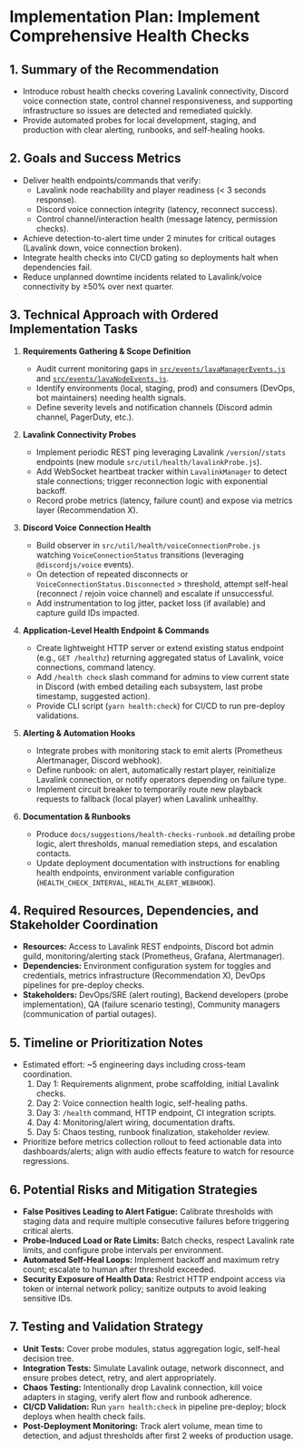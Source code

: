 # Implementation Plan: Implement Comprehensive Health Checks

## 1. Summary of the Recommendation
- Introduce robust health checks covering Lavalink connectivity, Discord voice connection state, control channel responsiveness, and supporting infrastructure so issues are detected and remediated quickly.
- Provide automated probes for local development, staging, and production with clear alerting, runbooks, and self-healing hooks.

## 2. Goals and Success Metrics
- Deliver health endpoints/commands that verify:
  - Lavalink node reachability and player readiness (< 3 seconds response).
  - Discord voice connection integrity (latency, reconnect success).
  - Control channel/interaction health (message latency, permission checks).
- Achieve detection-to-alert time under 2 minutes for critical outages (Lavalink down, voice connection broken).
- Integrate health checks into CI/CD gating so deployments halt when dependencies fail.
- Reduce unplanned downtime incidents related to Lavalink/voice connectivity by ≥50% over next quarter.

## 3. Technical Approach with Ordered Implementation Tasks
1. **Requirements Gathering & Scope Definition**
   - Audit current monitoring gaps in [`src/events/lavaManagerEvents.js`](src/events/lavaManagerEvents.js:1) and [`src/events/lavaNodeEvents.js`](src/events/lavaNodeEvents.js:1).
   - Identify environments (local, staging, prod) and consumers (DevOps, bot maintainers) needing health signals.
   - Define severity levels and notification channels (Discord admin channel, PagerDuty, etc.).

2. **Lavalink Connectivity Probes**
   - Implement periodic REST ping leveraging Lavalink `/version`/`/stats` endpoints (new module `src/util/health/lavalinkProbe.js`).
   - Add WebSocket heartbeat tracker within `LavalinkManager` to detect stale connections; trigger reconnection logic with exponential backoff.
   - Record probe metrics (latency, failure count) and expose via metrics layer (Recommendation X).

3. **Discord Voice Connection Health**
   - Build observer in `src/util/health/voiceConnectionProbe.js` watching `VoiceConnectionStatus` transitions (leveraging `@discordjs/voice` events).
   - On detection of repeated disconnects or `VoiceConnectionStatus.Disconnected` > threshold, attempt self-heal (reconnect / rejoin voice channel) and escalate if unsuccessful.
   - Add instrumentation to log jitter, packet loss (if available) and capture guild IDs impacted.

4. **Application-Level Health Endpoint & Commands**
   - Create lightweight HTTP server or extend existing status endpoint (e.g., `GET /healthz`) returning aggregated status of Lavalink, voice connections, command latency.
   - Add `/health check` slash command for admins to view current state in Discord (with embed detailing each subsystem, last probe timestamp, suggested action).
   - Provide CLI script (`yarn health:check`) for CI/CD to run pre-deploy validations.

5. **Alerting & Automation Hooks**
   - Integrate probes with monitoring stack to emit alerts (Prometheus Alertmanager, Discord webhook).
   - Define runbook: on alert, automatically restart player, reinitialize Lavalink connection, or notify operators depending on failure type.
   - Implement circuit breaker to temporarily route new playback requests to fallback (local player) when Lavalink unhealthy.

6. **Documentation & Runbooks**
   - Produce `docs/suggestions/health-checks-runbook.md` detailing probe logic, alert thresholds, manual remediation steps, and escalation contacts.
   - Update deployment documentation with instructions for enabling health endpoints, environment variable configuration (`HEALTH_CHECK_INTERVAL`, `HEALTH_ALERT_WEBHOOK`).

## 4. Required Resources, Dependencies, and Stakeholder Coordination
- **Resources:** Access to Lavalink REST endpoints, Discord bot admin guild, monitoring/alerting stack (Prometheus, Grafana, Alertmanager).
- **Dependencies:** Environment configuration system for toggles and credentials, metrics infrastructure (Recommendation X), DevOps pipelines for pre-deploy checks.
- **Stakeholders:** DevOps/SRE (alert routing), Backend developers (probe implementation), QA (failure scenario testing), Community managers (communication of partial outages).

## 5. Timeline or Prioritization Notes
- Estimated effort: ~5 engineering days including cross-team coordination.
  1. Day 1: Requirements alignment, probe scaffolding, initial Lavalink checks.
  2. Day 2: Voice connection health logic, self-healing paths.
  3. Day 3: `/health` command, HTTP endpoint, CI integration scripts.
  4. Day 4: Monitoring/alert wiring, documentation drafts.
  5. Day 5: Chaos testing, runbook finalization, stakeholder review.
- Prioritize before metrics collection rollout to feed actionable data into dashboards/alerts; align with audio effects feature to watch for resource regressions.

## 6. Potential Risks and Mitigation Strategies
- **False Positives Leading to Alert Fatigue:** Calibrate thresholds with staging data and require multiple consecutive failures before triggering critical alerts.
- **Probe-Induced Load or Rate Limits:** Batch checks, respect Lavalink rate limits, and configure probe intervals per environment.
- **Automated Self-Heal Loops:** Implement backoff and maximum retry count; escalate to human after threshold exceeded.
- **Security Exposure of Health Data:** Restrict HTTP endpoint access via token or internal network policy; sanitize outputs to avoid leaking sensitive IDs.

## 7. Testing and Validation Strategy
- **Unit Tests:** Cover probe modules, status aggregation logic, self-heal decision tree.
- **Integration Tests:** Simulate Lavalink outage, network disconnect, and ensure probes detect, retry, and alert appropriately.
- **Chaos Testing:** Intentionally drop Lavalink connection, kill voice adapters in staging, verify alert flow and runbook adherence.
- **CI/CD Validation:** Run `yarn health:check` in pipeline pre-deploy; block deploys when health check fails.
- **Post-Deployment Monitoring:** Track alert volume, mean time to detection, and adjust thresholds after first 2 weeks of production usage.